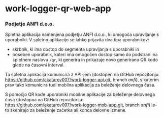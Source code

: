 # work-logger-qr-web-app

### Podjetje **ANFI d.o.o.**

Spletna aplikacija namenjena podjetju ANFI d.o.o., ki omogoča upravljanje s uporabniki. V spletno aplikacijo se lahko prijavita dva tipa uporabnikov:
- skrbnik, ki ima dostop do segmenta upravljanja s uporabniki in 
- poseben uporabnik, kateri ima omogočen dostop samo do podstrani na spletnem naslovu ```/qr```, ki generira in prikazuje novo generirano QR kodo glede na časovni interval. 

Ta spletna aplikacija komunicira z API-jem (dostopen na GitHub repozitoriju: https://github.com/akatarov007/work-logger-api.git, branch *anfi*), s katerim prav tako komunicira tudi mobilna aplikacija za beleženje delovnega časa.

S pomočjo QR kode uporabniki mobilne aplikacije za beleženje delovnega časa (dostopna na GitHub repozitoriju: https://github.com/akatarov007/work-logger-mob-app.git, branch *anfi*) le-to skenirajo za beleženje začetka ali konca delovne izmene.